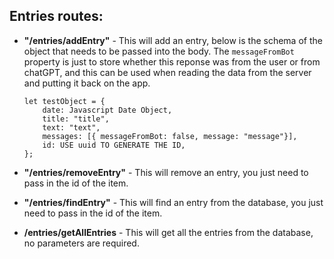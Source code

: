 ## Entries routes:

-   **"/entries/addEntry"** - This will add an entry, below is the schema of the object that needs to be passed into the body. The `messageFromBot` property is just to store whether this reponse was from the user or from chatGPT, and this can be used when reading the data from the server and putting it back on the app.

    ```
    let testObject = {
        date: Javascript Date Object,
        title: "title",
        text: "text",
        messages: [{ messageFromBot: false, message: "message"}],
        id: USE uuid TO GENERATE THE ID,
    };
    ```

-   **"/entries/removeEntry"** - This will remove an entry, you just need to pass in the id of the item.

-   **"/entries/findEntry"** - This will find an entry from the database, you just need to pass in the id of the item.

-   **/entries/getAllEntries** - This will get all the entries from the database, no parameters are required.
